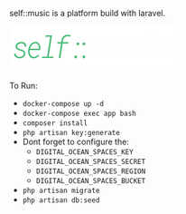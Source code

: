 
self::music is a platform build with laravel.

![Logo](https://raw.githubusercontent.com/13dev/acr-project/master/public/images/logo.png)

To Run:
- `docker-compose up -d`
- `docker-compose exec app bash`
- `composer install`
- `php artisan key:generate`
- Dont forget to configure the:
    - `DIGITAL_OCEAN_SPACES_KEY`
    - `DIGITAL_OCEAN_SPACES_SECRET`
    - `DIGITAL_OCEAN_SPACES_REGION`
    - `DIGITAL_OCEAN_SPACES_BUCKET`
- `php artisan migrate`
- `php artisan db:seed`



